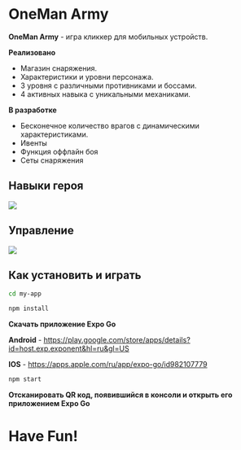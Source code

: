 # OneMan Army


**OneMan Army** - игра кликкер для мобильных устройств.

**Реализовано**
+ Магазин снаряжения.
+ Характеристики и уровни персонажа.
+ 3 уровня с различными противниками и боссами.
+ 4 активных навыка с уникальными механиками.

**В разработке**
+ Бесконечное количество врагов с динамическими характеристиками.
+ Ивенты
+ Функция оффлайн боя
+ Сеты снаряжения




## **Навыки героя**
<img src="https://i.ibb.co/jLzzZX8/2022-05-17-20-51-49.png">

## **Управление**
<img src="https://i.ibb.co/MR2TNq8/2022-05-17-20-55-04.png">

## **Как установить и играть**
```sh
cd my-app
```
```sh
npm install
```

**Скачать приложение Expo Go**

**Android** - https://play.google.com/store/apps/details?id=host.exp.exponent&hl=ru&gl=US

**IOS** - https://apps.apple.com/ru/app/expo-go/id982107779


```sh
npm start
```

**Отсканировать QR код, появившийся в консоли и открыть его приложением Expo Go**


# Have Fun!


